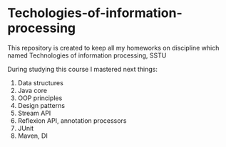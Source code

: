 # Techologies-of-information-processing
This repository is created to keep all my homeworks on discipline which named Technologies of information processing, SSTU

During studying this course I mastered next things:

1) Data structures
2) Java core
3) OOP principles
4) Design patterns
5) Stream API
6) Reflexion API, annotation processors
7) JUnit
8) Maven, DI
